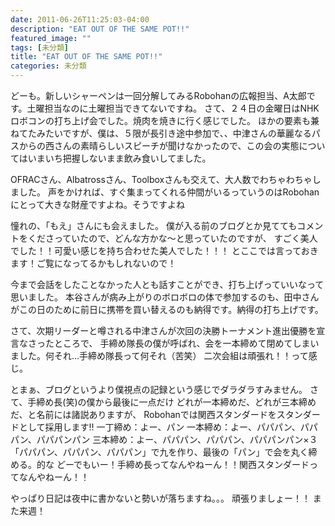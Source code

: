```yaml
---
date: 2011-06-26T11:25:03-04:00
description: "EAT OUT OF THE SAME POT!!"
featured_image: ""
tags: [未分類]
title: "EAT OUT OF THE SAME POT!!"
categories: 未分類
---
```


どーも。新しいシャーペンは一回分解してみるRobohanの広報担当、A太郎です。土曜担当なのに土曜担当できてないですね。
さて、２４日の金曜日はNHKロボコンの打ち上げ会でした。焼肉を焼きに行く感じでした。
ほかの要素も兼ねてたみたいですが、僕は、５限が長引き途中参加で、、中津さんの華麗なるパスからの西さんの素晴らしいスピーチが聞けなかったので、この会の実態についてはいまいち把握しないまま飲み食いしてました。
>>>
OFRACさん、Albatrossさん、Toolboxさんも交えて、大人数でわちゃわちゃしました。
声をかければ、すぐ集まってくれる仲間がいるっていうのはRobohanにとって大きな財産ですよね。そうですよね
>>>>
憧れの、「もえ」さんにも会えました。
僕が入る前のブログとか見ててもコメントをくださっていたので、どんな方かな～と思っていたのですが、
すごく美人でした！！可愛い感じを持ち合わせた美人でした！！！
とここでは言っておきます！ご覧になってるかもしれないので！
>>
今まで会話をしたことなかった人とも話すことができ、打ち上げっていいなって思いました。
本谷さんが病み上がりのボロボロの体で参加するのも、田中さんがこの日のために前日に携帯を買い替えるのも納得です。納得の打ち上げです。
>>>>>
さて、次期リーダーと噂される中津さんが次回の決勝トーナメント進出優勝を宣言なさったところで、
手締め隊長の僕が呼ばれ、会を一本締めて閉めてしまいました。何それ…手締め隊長って何それ（苦笑）
二次会組は頑張れ！！って感じ。
>>>>>>>>>>>>>>>>>>>>>>>>>>>>>>>>>>>>
とまぁ、ブログというより僕視点の記録という感じでダラダラすみません。
さて、手締め長(笑)の僕から最後に一点だけ
どれが一本締めだ、どれが三本締めだ、と名前には諸説ありますが、
Robohanでは関西スタンダードをスタンダードとして採用します!!
一丁締め：よー、パン
一本締め：よー、パパパン、パパパン、パパパンパン
三本締め：よー、パパパン、パパパン、パパパンパン×３
「パパパン、パパパン、パパパン」で九を作り、最後の「パン」で会を丸く締める。的な
どーでもいー！手締め長ってなんやねーん！！関西スタンダードってなんやねーん！！
>
やっぱり日記は夜中に書かないと勢いが落ちますね。。。
頑張りましょー！！
また来週！
